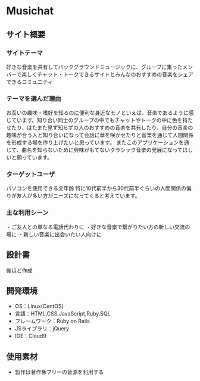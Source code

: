 # Musichat

## サイト概要
### サイトテーマ
好きな音楽を共有してバックグラウンドミュージックに、グループに集ったメンバーで楽しくチャット・トークできるサイトとみんなのおすすめの音楽をシェアできるコミュニティ

### テーマを選んだ理由
お互いの趣味・嗜好を知るのに便利な身近なモノといえば、音楽であるように感じています。知り合い同士のグループの中でもチャットやトークの中に色を持たせたり、はたまた見ず知らずの人のおすすめの音楽を共有したり、自分の音楽の趣味が合う人と知り合いになって会話に華を咲かせたりと音楽を通じて人間関係を形成する場を作り上げたいと思っています。
またこのアプリケーションを通じて、曲名を知らないために興味がもてないクラシック音楽の発展になってほしいと願っています。


### ターゲットユーザ
パソコンを使用できる全年齢
特に10代前半から30代前半ぐらいの人間関係の偏りが友人が多い方がニーズになってくると考えています。

### 主な利用シーン
・ご友人との単なる電話代わりに
・好きな音楽で繋がりたい方の新しい交流の場に
・新しい音楽に出会いたい人向けに

## 設計書
後ほど作成

## 開発環境
- OS：Linux(CentOS)
- 言語：HTML,CSS,JavaScript,Ruby,SQL
- フレームワーク：Ruby on Rails
- JSライブラリ：jQuery
- IDE：Cloud9

## 使用素材
- 製作は著作権フリーの音源を利用する